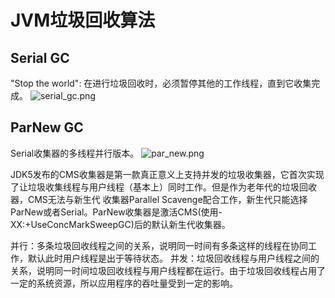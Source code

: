 # JVM垃圾回收算法

## Serial GC
"Stop the world": 在进行垃圾回收时，必须暂停其他的工作线程，直到它收集完成。
![serial_gc.png](serial_gc.png)

## ParNew GC
Serial收集器的多线程并行版本。
![par_new.png](par_new.png)

JDK5发布的CMS收集器是第一款真正意义上支持并发的垃圾收集器，它首次实现了让垃圾收集线程与用户线程（基本上）同时工作。但是作为老年代的垃圾回收器，CMS无法与新生代
收集器Parallel Scavenge配合工作，新生代只能选择ParNew或者Serial。ParNew收集器是激活CMS(使用-XX:+UseConcMarkSweepGC)后的默认新生代收集器。

并行：多条垃圾回收线程之间的关系，说明同一时间有多条这样的线程在协同工作，默认此时用户线程是出于等待状态。
并发：垃圾回收线程与用户线程之间的关系，说明同一时间垃圾回收线程与用户线程都在运行。由于垃圾回收线程占用了一定的系统资源，所以应用程序的吞吐量受到一定的影响。